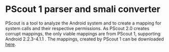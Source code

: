 # PScout 1 parser and smali converter

PScout is a tool to analyze the Android system and to create a mapping for system calls and their respective permissions. As PScout 2.0 creates corrupt mappings, the only viable mappings are from PScout 1, supporting Android 2.2.3-4.1.1 . The mappings, created by PScout 1 can be downloaded [here](http://pscout.csl.toronto.edu/downloads.php).
